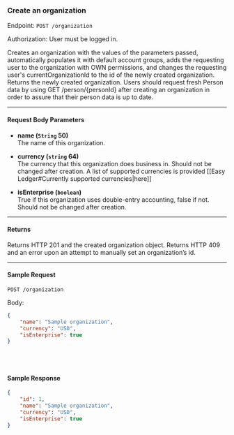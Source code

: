 ### Create an organization
Endpoint: `POST /organization`

Authorization: User must be logged in.

Creates an organization with the values of the parameters passed, automatically populates it with default account groups, adds the requesting user to the organization with OWN permissions, and changes the requesting user's currentOrganizationId to the id of the newly created organization. Returns the newly created organization. Users should request fresh Person data by using GET /person/{personId} after creating an organization in order to assure that their person data is up to date.
___

#### Request Body Parameters
- **name (`String` 50)**<br/>
The name of this organization.

- **currency (`string` 64)**<br/>
The currency that this organization does business in. Should not be changed after creation. A list of supported currencies is provided [[Easy Ledger#Currently supported currencies|here]]

- **isEnterprise (`boolean`)**<br/>
True if this organization uses double-entry accounting, false if not. Should not be changed after creation.

___
#### Returns
Returns HTTP 201 and the created organization object. Returns HTTP 409 and an error upon an attempt to manually set an organization’s id.
___
#### Sample Request
`POST /organization`

Body:
```json
{
    "name": "Sample organization",
    "currency": "USD",
    "isEnterprise": true
}
```
<br/>
<br/>

#### Sample Response
```json
{
    "id": 1,
    "name": "Sample organization",
    "currency": "USD",
    "isEnterprise": true
}
```
